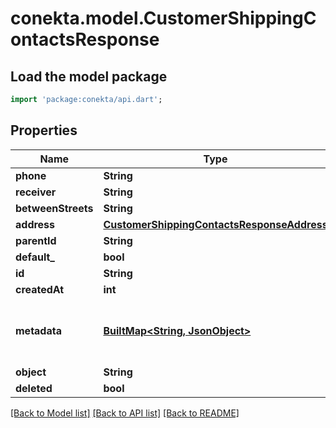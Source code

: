 # conekta.model.CustomerShippingContactsResponse

## Load the model package
```dart
import 'package:conekta/api.dart';
```

## Properties
Name | Type | Description | Notes
------------ | ------------- | ------------- | -------------
**phone** | **String** |  | [optional] 
**receiver** | **String** |  | [optional] 
**betweenStreets** | **String** |  | [optional] 
**address** | [**CustomerShippingContactsResponseAddress**](CustomerShippingContactsResponseAddress.md) |  | [optional] 
**parentId** | **String** |  | [optional] 
**default_** | **bool** |  | [optional] 
**id** | **String** |  | [optional] 
**createdAt** | **int** |  | [optional] 
**metadata** | [**BuiltMap&lt;String, JsonObject&gt;**](JsonObject.md) | Metadata associated with the shipping contact | [optional] 
**object** | **String** |  | [optional] 
**deleted** | **bool** |  | [optional] 

[[Back to Model list]](../README.md#documentation-for-models) [[Back to API list]](../README.md#documentation-for-api-endpoints) [[Back to README]](../README.md)


